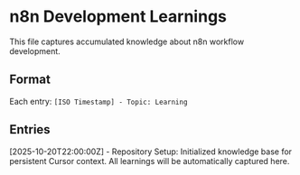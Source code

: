 # n8n Development Learnings

This file captures accumulated knowledge about n8n workflow development.

## Format
Each entry: `[ISO Timestamp] - Topic: Learning`

## Entries

[2025-10-20T22:00:00Z] - Repository Setup: Initialized knowledge base for persistent Cursor context. All learnings will be automatically captured here.

<!-- New learnings will be appended below -->